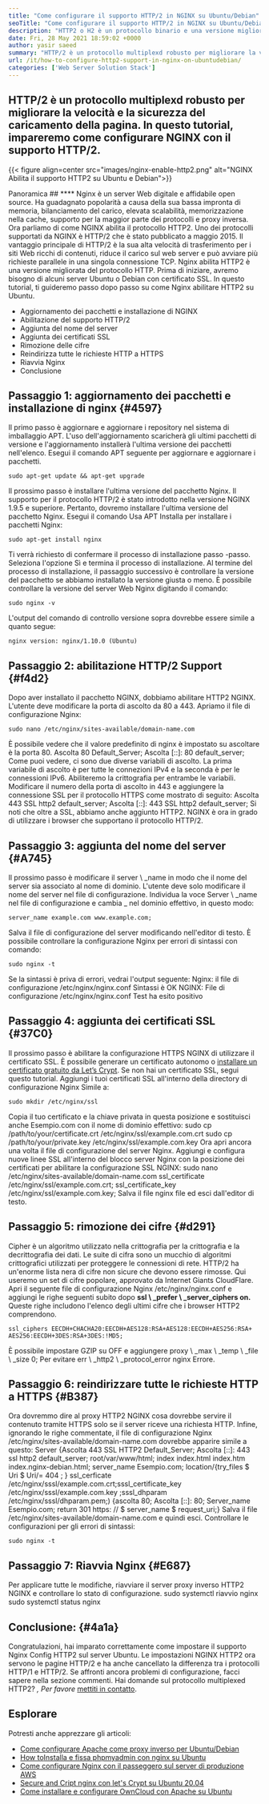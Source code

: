 ```yaml
---
title: "Come configurare il supporto HTTP/2 in NGINX su Ubuntu/Debian" 
seoTitle: "Come configurare il supporto HTTP/2 in NGINX su Ubuntu/Debian" 
description: "HTTP2 o H2 è un protocollo binario e una versione migliorata del protocollo HTTP che consente di aumentare la velocità delle pagine del sito dopo il supporto NGINX abilitato HTTP2" 
date: Fri, 28 May 2021 18:59:02 +0000
author: yasir saeed
summary: "HTTP/2 è un protocollo multiplexd robusto per migliorare la velocità e la sicurezza del carico della pagina. In questo tutorial, impareremo come configurare NGINX con il supporto HTTP/2." 
url: /it/how-to-configure-http2-support-in-nginx-on-ubuntudebian/
categories: ['Web Server Solution Stack']
---
```


## HTTP/2 è un protocollo multiplexd robusto per migliorare la velocità e la sicurezza del caricamento della pagina. In questo tutorial, impareremo come configurare NGINX con il supporto HTTP/2.

{{< figure align=center src="images/nginx-enable-http2.png" alt="NGINX Abilita il supporto HTTP2 su Ubuntu e Debian">}}


Panoramica ## **** 
Nginx è un server Web digitale e affidabile open source. Ha guadagnato popolarità a causa della sua bassa impronta di memoria, bilanciamento del carico, elevata scalabilità, memorizzazione nella cache, supporto per la maggior parte dei protocolli e proxy inversa. Ora parliamo di come NGINX abilita il protocollo HTTP2.
Uno dei protocolli supportati da NGINX è HTTP/2 che è stato pubblicato a maggio 2015. Il vantaggio principale di HTTP/2 è la sua alta velocità di trasferimento per i siti Web ricchi di contenuti, riduce il carico sul web server e può avviare più richieste parallele in una singola connessione TCP. Nginx abilita HTTP2 è una versione migliorata del protocollo HTTP. Prima di iniziare, avremo bisogno di alcuni server Ubuntu o Debian con certificato SSL. In questo tutorial, ti guideremo passo dopo passo su come Nginx abilitare HTTP2 su Ubuntu.
  * Aggiornamento dei pacchetti e installazione di NGINX
  * Abilitazione del supporto HTTP/2
  * Aggiunta del nome del server
  * Aggiunta dei certificati SSL
  * Rimozione delle cifre
  * Reindirizza tutte le richieste HTTP a HTTPS
  * Riavvia Nginx
  * Conclusione

## Passaggio 1: aggiornamento dei pacchetti e installazione di nginx   {#4597}
Il primo passo è aggiornare e aggiornare i repository nel sistema di imballaggio APT. L'uso dell'aggiornamento scaricherà gli ultimi pacchetti di versione e l'aggiornamento installerà l'ultima versione dei pacchetti nell'elenco. Esegui il comando APT seguente per aggiornare e aggiornare i pacchetti.
```
sudo apt-get update && apt-get upgrade
```
Il prossimo passo è installare l'ultima versione del pacchetto Nginx. Il supporto per il protocollo HTTP/2 è stato introdotto nella versione NGINX 1.9.5 e superiore. Pertanto, dovremo installare l'ultima versione del pacchetto Nginx. Esegui il comando Usa APT Installa per installare i pacchetti Nginx:
```
sudo apt-get install nginx
```
Ti verrà richiesto di confermare il processo di installazione passo -passo. Seleziona l'opzione Sì e termina il processo di installazione. Al termine del processo di installazione, il passaggio successivo è controllare la versione del pacchetto se abbiamo installato la versione giusta o meno. È possibile controllare la versione del server Web Nginx digitando il comando:
```
sudo nginx -v
```
L'output del comando di controllo versione sopra dovrebbe essere simile a quanto segue:
```
nginx version: nginx/1.10.0 (Ubuntu)
```

## Passaggio 2: abilitazione HTTP/2 Support   {#f4d2}
Dopo aver installato il pacchetto NGINX, dobbiamo abilitare HTTP2 NGINX. L'utente deve modificare la porta di ascolto da 80 a 443. Apriamo il file di configurazione Nginx:
```
sudo nano /etc/nginx/sites-available/domain-name.com
```
È possibile vedere che il valore predefinito di nginx è impostato su ascoltare è la porta 80.
Ascolta 80 Default_Server;
Ascolta [::]: 80 default_server;
Come puoi vedere, ci sono due diverse variabili di ascolto. La prima variabile di ascolto è per tutte le connezioni IPv4 e la seconda è per le connessioni IPv6. Abiliteremo la crittografia per entrambe le variabili. Modificare il numero della porta di ascolto in 443 e aggiungere la connessione SSL per il protocollo HTTPS come mostrato di seguito:
Ascolta 443 SSL http2 default_server;
Ascolta [::]: 443 SSL http2 default_server;
Si noti che oltre a SSL, abbiamo anche aggiunto HTTP2. NGINX è ora in grado di utilizzare i browser che supportano il protocollo HTTP/2.

## Passaggio 3: aggiunta del nome del server   {#A745}
Il prossimo passo è modificare il server \ _name in modo che il nome del server sia associato al nome di dominio. L'utente deve solo modificare il nome del server nel file di configurazione. Individua la voce Server \ _name nel file di configurazione e cambia _ nel dominio effettivo, in questo modo:
```
server_name example.com www.example.com;
```
Salva il file di configurazione del server modificando nell'editor di testo. È possibile controllare la configurazione Nginx per errori di sintassi con comando:
```
sudo nginx -t
```
Se la sintassi è priva di errori, vedrai l'output seguente:
Nginx: il file di configurazione /etc/nginx/nginx.conf Sintassi è OK
NGINX: File di configurazione /etc/nginx/nginx.conf Test ha esito positivo

## Passaggio 4: aggiunta dei certificati SSL   {#37C0}
Il prossimo passo è abilitare la configurazione HTTPS NGINX di utilizzare il certificato SSL. È possibile generare un certificato autonomo o [installare un certificato gratuito da Let’s Crypt][1]. Se non hai un certificato SSL, segui questo tutorial. Aggiungi i tuoi certificati SSL all'interno della directory di configurazione Nginx Simile a:
```
sudo mkdir /etc/nginx/ssl
```
Copia il tuo certificato e la chiave privata in questa posizione e sostituisci anche Esempio.com con il nome di dominio effettivo:
sudo cp /path/to/your/certificate.crt /etc/nginx/ssl/example.com.crt
sudo cp /path/to/your/private.key /etc/nginx/ssl/example.com.key
Ora apri ancora una volta il file di configurazione del server Nginx. Aggiungi e configura nuove linee SSL all'interno del blocco server Nginx con la posizione dei certificati per abilitare la configurazione SSL NGINX:
sudo nano /etc/nginx/sites-available/domain-name.com
ssl_certificate /etc/nginx/ssl/example.com.crt;
ssl_certificate_key /etc/nginx/ssl/example.com.key;
Salva il file nginx file ed esci dall'editor di testo.

## Passaggio 5: rimozione dei cifre   {#d291}
Cipher è un algoritmo utilizzato nella crittografia per la crittografia e la decrittografia dei dati. Le suite di cifra sono un mucchio di algoritmi crittografici utilizzati per proteggere le connessioni di rete. HTTP/2 ha un'enorme lista nera di cifre non sicure che devono essere rimosse. Qui useremo un set di cifre popolare, approvato da Internet Giants CloudFlare.
Apri il seguente file di configurazione Nginx /etc/nginx/nginx.conf e aggiungi le righe seguenti subito dopo **ssl \ _prefer \ _server_ciphers on.**  Queste righe includono l'elenco degli ultimi cifre che i browser HTTP2 comprendono.
```
ssl_ciphers EECDH+CHACHA20:EECDH+AES128:RSA+AES128:EECDH+AES256:RSA+
AES256:EECDH+3DES:RSA+3DES:!MD5;
```
È possibile impostare GZIP su OFF e aggiungere proxy \ _max \ _temp \ _file \ _size 0; Per evitare err \ _http2 \ _protocol_error nginx Errore.

## Passaggio 6: reindirizzare tutte le richieste HTTP a HTTPS   {#B387}
Ora dovremmo dire al proxy HTTP2 NGINX cosa dovrebbe servire il contenuto tramite HTTPS solo se il server riceve una richiesta HTTP. Infine, ignorando le righe commentate, il file di configurazione Nginx /etc/nginx/sites-available/domain-name.com dovrebbe apparire simile a questo:
Server {Ascolta 443 SSL HTTP2 Default_Server; Ascolta [::]: 443 ssl http2 default_server; root/var/www/html; index index.html index.htm index.nginx-debian.html; server_name Esempio.com; location/{try_files $ Uri $ Uri/= 404 ; } ssl_cerficate /etc/nginx/sssl/example.com.crt;sssl_certificate_key /etc/nginx/sssl/example.com.key ;sssl_dhparam /etc/nginx/sssl/dhparam.pem;) {ascolta 80; Ascolta [::]: 80; Server_name Esempio.com; return 301 https: // $ server_name $ request_uri;}
Salva il file /etc/nginx/sites-available/domain-name.com e quindi esci. Controllare le configurazioni per gli errori di sintassi:
```
sudo nginx -t
```

## Passaggio 7: Riavvia Nginx   {#E687}
Per applicare tutte le modifiche, riavviare il server proxy inverso HTTP2 NGINX e controllare lo stato di configurazione.
sudo systemctl riavvio nginx
sudo systemctl status nginx

## **Conclusione:**    {#4a1a}
Congratulazioni, hai imparato correttamente come impostare il supporto Nginx Config HTTP2 sul server Ubuntu. Le impostazioni NGINX HTTP2 ora servono le pagine HTTP/2 e ha anche cancellato la differenza tra i protocolli HTTP/1 e HTTP/2. Se affronti ancora problemi di configurazione, facci sapere nella sezione commenti.
Hai domande sul protocollo multiplexed HTTP2? _, Per favore_ [mettiti in contatto][2].

## Esplorare
Potresti anche apprezzare gli articoli:
  * [Come configurare Apache come proxy inverso per Ubuntu/Debian][3]
  * [How to][3][Installa e fissa phpmyadmin con nginx su Ubuntu][4]
  * [Come configurare Nginx con il passeggero sul server di produzione AWS][5]
  * [Secure and Cript nginx con let's Crypt su Ubuntu 20.04][1]
  * [Come installare e configurare OwnCloud con Apache su Ubuntu][6]

  
[1]: https://blog.containerize.com/web-server-solution-stack/how-to-secure-nginx-with-letsencrypt-on-ubuntu-20-04/
[2]: mailto:yasir.saeed@aspose.com
[3]: https://blog.containerize.com/web-server-solution-stack/how-to-configure-apache-as-a-reverse-proxy-for-ubuntudebian/
[4]: https://blog.containerize.com/web-server-solution-stack/how-to-install-and-secure-phpmyadmin-with-nginx-on-ubuntu/
[5]: https://blog.containerize.com/web-server-solution-stack/how-to-setup-nginx-with-passenger-on-aws-production-server/
[6]: https://blog.containerize.com/backup-and-sync-software/how-to-install-and-configure-owncloud-with-apache-on-ubuntu/
